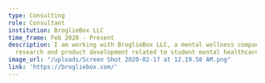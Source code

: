 ```yaml
---
type: Consulting
role: Consultant
institution: BroglieBox LLC
time_frame: Feb 2020 - Present
description: I am working with BroglieBox LLC, a mental wellness company, on market
  research and product development related to student mental healthcare.
image_url: "/uploads/Screen Shot 2020-02-17 at 12.19.58 AM.png"
link: 'https://brogliebox.com/'
---
```

